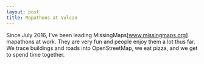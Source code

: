 ```yaml
---
layout: post
title: Mapathons at Vulcan
---
```

Since July 2016, I've been leading MissingMaps[www.missingmaps.org] mapathons at work. They are very fun and people enjoy them a lot thus far. We trace buildings and roads into OpenStreetMap, we eat pizza, and we get to spend time together.

